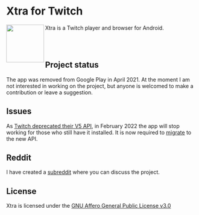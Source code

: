 # Xtra for Twitch

<img src="https://github.com/AndreyAsadchy/Xtra/blob/197ba90cac879abd2a5645393ce361847f12fa0b/app/src/main/ic_launcher-web.png" align="left" width="100"/>

Xtra is a Twitch player and browser for Android.

</br>
</br>

## Project status

The app was removed from Google Play in April 2021. At the moment I am not interested in working on the project, but anyone is welcomed to make a contribution or leave a suggestion.

## Issues

As [Twitch deprecated their V5 API](https://blog.twitch.tv/en/2021/07/15/legacy-twitch-api-v5-shutdown-details-and-timeline/?utm_referrer=https://dev.twitch.tv/), in February 2022 the app will stop working for those who still have it installed. It is now required to [migrate](https://dev.twitch.tv/docs/api/migration) to the new API.

## Reddit
I have created a [subreddit](https://www.reddit.com/r/XtraForTwitch) where you can discuss the project.

## License
Xtra is licensed under the [GNU Affero General Public License v3.0](README.md)
